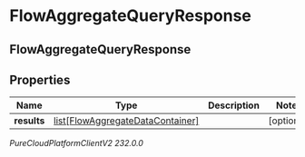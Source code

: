 # FlowAggregateQueryResponse

## FlowAggregateQueryResponse

## Properties

|Name | Type | Description | Notes|
|------------ | ------------- | ------------- | -------------|
| **results** | [list[FlowAggregateDataContainer]](FlowAggregateDataContainer) |  | [optional] |



_PureCloudPlatformClientV2 232.0.0_
